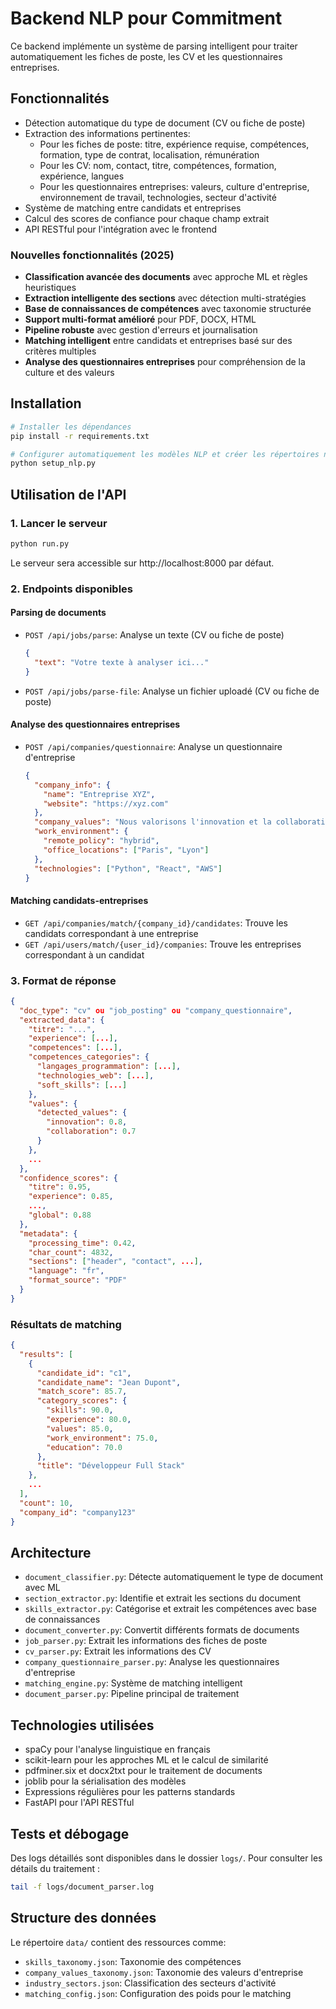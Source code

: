 # Backend NLP pour Commitment

Ce backend implémente un système de parsing intelligent pour traiter automatiquement les fiches de poste, les CV et les questionnaires entreprises.

## Fonctionnalités

- Détection automatique du type de document (CV ou fiche de poste)
- Extraction des informations pertinentes:
  - Pour les fiches de poste: titre, expérience requise, compétences, formation, type de contrat, localisation, rémunération
  - Pour les CV: nom, contact, titre, compétences, formation, expérience, langues
  - Pour les questionnaires entreprises: valeurs, culture d'entreprise, environnement de travail, technologies, secteur d'activité
- Système de matching entre candidats et entreprises
- Calcul des scores de confiance pour chaque champ extrait
- API RESTful pour l'intégration avec le frontend

### Nouvelles fonctionnalités (2025)

- **Classification avancée des documents** avec approche ML et règles heuristiques
- **Extraction intelligente des sections** avec détection multi-stratégies
- **Base de connaissances de compétences** avec taxonomie structurée
- **Support multi-format amélioré** pour PDF, DOCX, HTML
- **Pipeline robuste** avec gestion d'erreurs et journalisation
- **Matching intelligent** entre candidats et entreprises basé sur des critères multiples
- **Analyse des questionnaires entreprises** pour compréhension de la culture et des valeurs

## Installation

```bash
# Installer les dépendances
pip install -r requirements.txt

# Configurer automatiquement les modèles NLP et créer les répertoires nécessaires
python setup_nlp.py
```

## Utilisation de l'API

### 1. Lancer le serveur

```bash
python run.py
```

Le serveur sera accessible sur http://localhost:8000 par défaut.

### 2. Endpoints disponibles

#### Parsing de documents
- `POST /api/jobs/parse`: Analyse un texte (CV ou fiche de poste)
  ```json
  {
    "text": "Votre texte à analyser ici..."
  }
  ```

- `POST /api/jobs/parse-file`: Analyse un fichier uploadé (CV ou fiche de poste)

#### Analyse des questionnaires entreprises
- `POST /api/companies/questionnaire`: Analyse un questionnaire d'entreprise
  ```json
  {
    "company_info": {
      "name": "Entreprise XYZ",
      "website": "https://xyz.com"
    },
    "company_values": "Nous valorisons l'innovation et la collaboration...",
    "work_environment": {
      "remote_policy": "hybrid",
      "office_locations": ["Paris", "Lyon"]
    },
    "technologies": ["Python", "React", "AWS"]
  }
  ```

#### Matching candidats-entreprises
- `GET /api/companies/match/{company_id}/candidates`: Trouve les candidats correspondant à une entreprise
- `GET /api/users/match/{user_id}/companies`: Trouve les entreprises correspondant à un candidat

### 3. Format de réponse

```json
{
  "doc_type": "cv" ou "job_posting" ou "company_questionnaire",
  "extracted_data": {
    "titre": "...",
    "experience": [...],
    "competences": [...],
    "competences_categories": {
      "langages_programmation": [...],
      "technologies_web": [...],
      "soft_skills": [...]
    },
    "values": {
      "detected_values": {
        "innovation": 0.8,
        "collaboration": 0.7
      }
    },
    ...
  },
  "confidence_scores": {
    "titre": 0.95,
    "experience": 0.85,
    ...,
    "global": 0.88
  },
  "metadata": {
    "processing_time": 0.42,
    "char_count": 4832,
    "sections": ["header", "contact", ...],
    "language": "fr",
    "format_source": "PDF"
  }
}
```

### Résultats de matching

```json
{
  "results": [
    {
      "candidate_id": "c1",
      "candidate_name": "Jean Dupont",
      "match_score": 85.7,
      "category_scores": {
        "skills": 90.0,
        "experience": 80.0,
        "values": 85.0,
        "work_environment": 75.0,
        "education": 70.0
      },
      "title": "Développeur Full Stack"
    },
    ...
  ],
  "count": 10,
  "company_id": "company123"
}
```

## Architecture

- `document_classifier.py`: Détecte automatiquement le type de document avec ML
- `section_extractor.py`: Identifie et extrait les sections du document
- `skills_extractor.py`: Catégorise et extrait les compétences avec base de connaissances
- `document_converter.py`: Convertit différents formats de documents
- `job_parser.py`: Extrait les informations des fiches de poste
- `cv_parser.py`: Extrait les informations des CV
- `company_questionnaire_parser.py`: Analyse les questionnaires d'entreprise
- `matching_engine.py`: Système de matching intelligent
- `document_parser.py`: Pipeline principal de traitement

## Technologies utilisées

- spaCy pour l'analyse linguistique en français
- scikit-learn pour les approches ML et le calcul de similarité
- pdfminer.six et docx2txt pour le traitement de documents
- joblib pour la sérialisation des modèles
- Expressions régulières pour les patterns standards
- FastAPI pour l'API RESTful

## Tests et débogage

Des logs détaillés sont disponibles dans le dossier `logs/`. Pour consulter les détails du traitement :

```bash
tail -f logs/document_parser.log
```

## Structure des données

Le répertoire `data/` contient des ressources comme:
- `skills_taxonomy.json`: Taxonomie des compétences
- `company_values_taxonomy.json`: Taxonomie des valeurs d'entreprise
- `industry_sectors.json`: Classification des secteurs d'activité
- `matching_config.json`: Configuration des poids pour le matching
